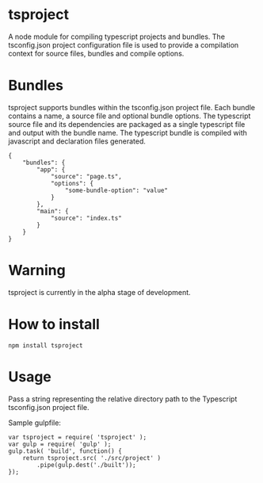 # tsproject
A node module for compiling typescript projects and bundles. The tsconfig.json project configuration file is used to provide a compilation context for source files, bundles and compile options.

# Bundles
tsproject supports bundles within the tsconfig.json project file.  Each bundle contains a name, a source file and optional bundle options.
The typescript source file and its dependencies are packaged as a single typescript file and output with the bundle name. The typescript bundle is compiled with javascript and declaration files generated.

```
{
    "bundles": {
        "app": {
            "source": "page.ts",
            "options": { 
                "some-bundle-option": "value"  
            }
        },
        "main": {
            "source": "index.ts"
        }
    }
}
```

# Warning
tsproject is currently in the alpha stage of development.


# How to install

```
npm install tsproject
```

# Usage
Pass a string representing the relative directory path to the Typescript tsconfig.json project file.

Sample gulpfile:

```
var tsproject = require( 'tsproject' );
var gulp = require( 'gulp' );
gulp.task( 'build', function() {
    return tsproject.src( './src/project' )
        .pipe(gulp.dest('./built'));
});
```
